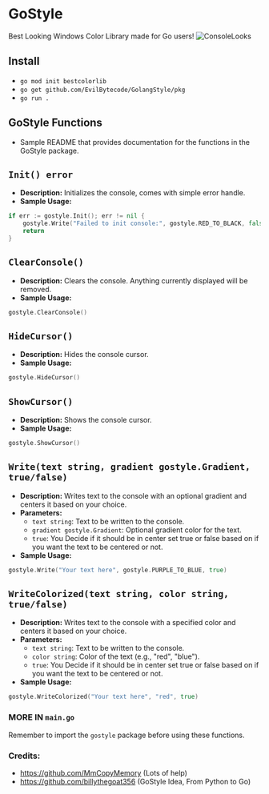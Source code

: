 # GoStyle
Best Looking Windows Color Library made for Go users!
![ConsoleLooks](https://github.com/EvilBytecode/GolangStyle/assets/151552809/d1bb0610-2c74-4049-b37e-797fb5c4d345)

## Install
- ```go mod init bestcolorlib```
- ```go get github.com/EvilBytecode/GolangStyle/pkg```
- ```go run .```

## GoStyle Functions

- Sample README that provides documentation for the functions in the GoStyle package.
## `Init() error`

- **Description:** Initializes the console, comes with simple error handle.
- **Sample Usage:** 
```go
if err := gostyle.Init(); err != nil {
    gostyle.Write("Failed to init console:", gostyle.RED_TO_BLACK, false)
    return
}
```

## `ClearConsole()`

- **Description:** Clears the console. Anything currently displayed will be removed.
- **Sample Usage:** 
```go
gostyle.ClearConsole()
```

## `HideCursor()`

- **Description:** Hides the console cursor.
- **Sample Usage:** 
```go
gostyle.HideCursor()
```

## `ShowCursor()`

- **Description:** Shows the console cursor.
- **Sample Usage:** 
```go
gostyle.ShowCursor()
```

## `Write(text string, gradient gostyle.Gradient, true/false)`

- **Description:** Writes text to the console with an optional gradient and centers it based on your choice.
- **Parameters:**
  - `text string`: Text to be written to the console.
  - `gradient gostyle.Gradient`: Optional gradient color for the text.
  - `true`: You Decide if it should be in center set true or false based on if you want the text to be centered or not.
- **Sample Usage:** 
```go
gostyle.Write("Your text here", gostyle.PURPLE_TO_BLUE, true)
```

## `WriteColorized(text string, color string, true/false)`

- **Description:** Writes text to the console with a specified color and centers it based on your choice.
- **Parameters:**
  - `text string`: Text to be written to the console.
  - `color string`: Color of the text (e.g., "red", "blue").
  - `true`: You Decide if it should be in center set true or false based on if you want the text to be centered or not.
- **Sample Usage:** 
```go
gostyle.WriteColorized("Your text here", "red", true)
```

### MORE IN ```main.go```

Remember to import the `gostyle` package before using these functions.

### Credits:
- https://github.com/MmCopyMemory (Lots of help)
- https://github.com/billythegoat356 (GoStyle Idea, From Python to Go)
